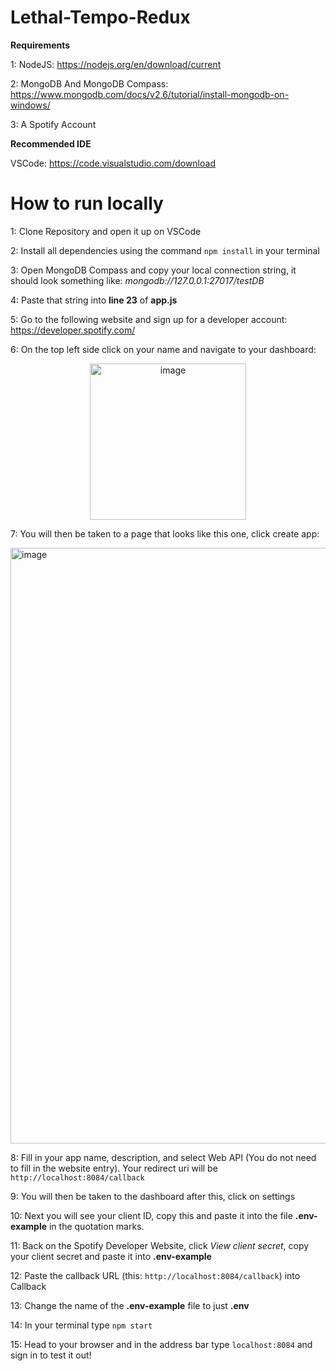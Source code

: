 # Lethal-Tempo-Redux

**Requirements**

1: NodeJS: https://nodejs.org/en/download/current

2: MongoDB And MongoDB Compass: https://www.mongodb.com/docs/v2.6/tutorial/install-mongodb-on-windows/

3: A Spotify Account

**Recommended IDE**

VSCode: https://code.visualstudio.com/download


# How to run locally

1: Clone Repository and open it up on VSCode

2: Install all dependencies using the command `npm install` in your terminal

3: Open MongoDB Compass and copy your local connection string, it should look something like: *mongodb://127.0.0.1:27017/testDB*

4: Paste that string into **line 23** of **app.js**

5: Go to the following website and sign up for a developer account: https://developer.spotify.com/

6: On the top left side click on your name and navigate to your dashboard:
<p align="center">
<img width="250" alt="image" src="https://github.com/4155-Lethal-Tempo/Lethal-Tempo-Redux/assets/112443437/647be87b-dcd0-4a9c-81db-439256700466">
</p>

7: You will then be taken to a page that looks like this one, click create app:

<img width="953" alt="image" src="https://github.com/4155-Lethal-Tempo/Lethal-Tempo-Redux/assets/112443437/5286aed7-eac1-486d-8a6b-5a4f152a7c1a">


8: Fill in your app name, description, and select Web API (You do not need to fill in the website entry). Your redirect uri will be `http://localhost:8084/callback`

9: You will then be taken to the dashboard after this, click on settings

10: Next you will see your client ID, copy this and paste it into the file **.env-example** in the quotation marks.

11: Back on the Spotify Developer Website, click *View client secret*, copy your client secret and paste it into **.env-example**

12: Paste the callback URL (this: `http://localhost:8084/callback`) into Callback

13: Change the name of the **.env-example** file to just **.env**

14: In your terminal type `npm start`

15: Head to your browser and in the address bar type `localhost:8084` and sign in to test it out!






